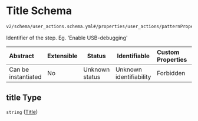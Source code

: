 # Title Schema

```txt
v2/schema/user_actions.schema.yml#/properties/user_actions/patternProperties/\w/properties/title
```

Identifier of the step. Eg. 'Enable USB-debugging'


| Abstract            | Extensible | Status         | Identifiable            | Custom Properties | Additional Properties | Access Restrictions | Defined In                                                           |
| :------------------ | ---------- | -------------- | ----------------------- | :---------------- | --------------------- | ------------------- | -------------------------------------------------------------------- |
| Can be instantiated | No         | Unknown status | Unknown identifiability | Forbidden         | Allowed               | none                | [device.schema.json\*](../device.schema.json "open original schema") |

## title Type

`string` ([Title](device-properties-user-actions-patternproperties-user-action-properties-title.md))
